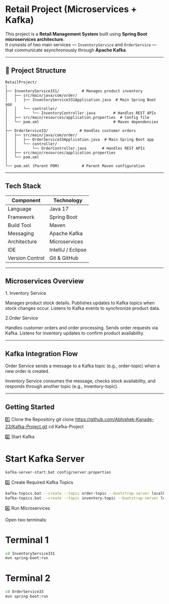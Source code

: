 #  Retail Project (Microservices + Kafka)

This project is a **Retail Management System** built using **Spring Boot microservices architecture**.  
It consists of two main services — `InventoryService` and `OrderService` — that communicate asynchronously through **Apache Kafka**.

---

## 📁 Project Structure

```text
RetailProject/
│
├── InventoryService331/          # Manages product inventory
│   ├── src/main/java/com/order/
│   │   ├── InventoryService331Application.java  # Main Spring Boot app
│   │   └── controller/
│   │       └── InventoryController.java        # Handles REST APIs
│   ├── src/main/resources/application.properties  # Config file
│   └── pom.xml                                 # Maven dependencies
│
├── OrderService33/              # Handles customer orders
│   ├── src/main/java/com/order/
│   │   ├── OrderService33Application.java  # Main Spring Boot app
│   │   └── controller/
│   │       └── OrderController.java       # Handles REST APIs
│   ├── src/main/resources/application.properties
│   └── pom.xml
│
└── pom.xml (Parent POM)          # Parent Maven configuration

```
---

## Tech Stack

| Component       | Technology         |
| --------------- | ------------------ |
| Language        | Java 17            |
| Framework       | Spring Boot        |
| Build Tool      | Maven              |
| Messaging       | Apache Kafka       |
| Architecture    | Microservices      |
| IDE             | IntelliJ / Eclipse |
| Version Control | Git & GitHub       |

---
## Microservices Overview
1️. Inventory Service

Manages product stock details.
Publishes updates to Kafka topics when stock changes occur.
Listens to Kafka events to synchronize product data.

2️.Order Service

Handles customer orders and order processing.
Sends order requests via Kafka.
Listens for inventory updates to confirm product availability.

---

## Kafka Integration Flow

Order Service sends a message to a Kafka topic (e.g., order-topic) when a new order is created.

Inventory Service consumes the message, checks stock availability, and responds through another topic (e.g., inventory-topic).

---

## Getting Started
1️⃣ Clone the Repository
git clone https://github.com/Abhishek-Kanade-23/Kafka-Project.git
cd Kafka-Project

2️⃣ Start  Kafka
# Start Kafka Server
```bash
kafka-server-start.bat config/server.properties
```

3️⃣ Create Required Kafka Topics
```bash
kafka-topics.bat --create --topic order-topic --bootstrap-server localhost:9092
kafka-topics.bat --create --topic inventory-topic --bootstrap-server localhost:9092
```

4️⃣ Run Microservices

Open two terminals:

# Terminal 1
```bash
cd InventoryService331
mvn spring-boot:run
```

# Terminal 2
```bash
cd OrderService33
mvn spring-boot:run
```

